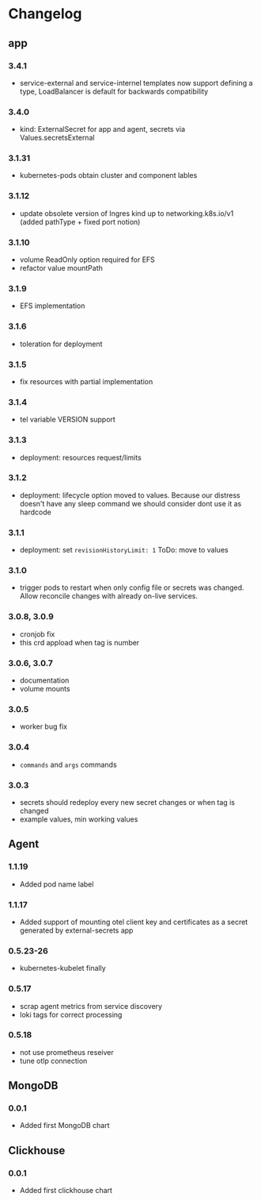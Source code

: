 # Changelog

## app

### 3.4.1
* service-external and service-internel templates now support defining a type, LoadBalancer is default for backwards compatibility 

### 3.4.0
* kind: ExternalSecret for app and agent, secrets via Values.secretsExternal

### 3.1.31
* kubernetes-pods obtain cluster and component lables

### 3.1.12
* update obsolete version of Ingres kind up to networking.k8s.io/v1 (added pathType + fixed port notion)

### 3.1.10
* volume ReadOnly option required for EFS
* refactor value mountPath

### 3.1.9
* EFS implementation

### 3.1.6
* toleration for deployment
### 3.1.5
* fix resources with partial implementation

### 3.1.4
* tel variable VERSION support

### 3.1.3
* deployment: resources request/limits 


### 3.1.2
* deployment: lifecycle option moved to values. Because our distress doesn't have any sleep command we should consider dont use it as hardcode

### 3.1.1
* deployment: set `revisionHistoryLimit: 1` ToDo: move to values 

### 3.1.0
* trigger pods to restart when only config file or secrets was changed. Allow reconcile changes with already on-live services.

### 3.0.8, 3.0.9
* cronjob fix
* this crd appload when tag is number

### 3.0.6, 3.0.7
* documentation
* volume mounts
 
### 3.0.5
* worker bug fix

### 3.0.4
* `commands` and `args` commands 

### 3.0.3
* secrets should redeploy every new secret changes or when tag is changed
* example values, min working values 


## Agent

### 1.1.19
* Added pod name label

### 1.1.17
* Added support of mounting otel client key and certificates as a secret generated by external-secrets app

### 0.5.23-26
* kubernetes-kubelet finally

### 0.5.17
* scrap agent metrics from service discovery
* loki tags for correct processing
### 0.5.18
* not use prometheus reseiver
* tune otlp connection

## MongoDB

### 0.0.1
* Added first MongoDB chart

## Clickhouse

### 0.0.1
* Added first clickhouse chart